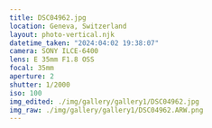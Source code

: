 ```yaml
---
title: DSC04962.jpg
location: Geneva, Switzerland
layout: photo-vertical.njk
datetime_taken: "2024:04:02 19:38:07"
camera: SONY ILCE-6400
lens: E 35mm F1.8 OSS
focal: 35mm
aperture: 2
shutter: 1/2000
iso: 100
img_edited: ./img/gallery/gallery1/DSC04962.jpg
img_raw: ./img/gallery/gallery1/DSC04962.ARW.png
---
```

